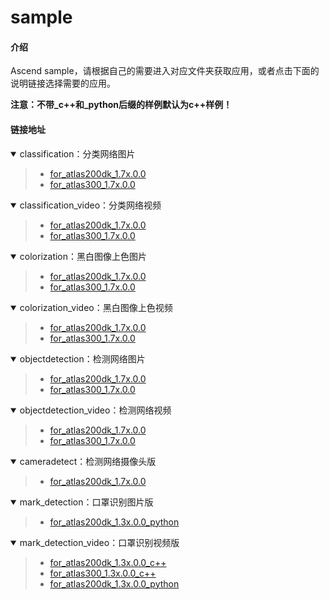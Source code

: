 # sample

#### 介绍

Ascend sample，请根据自己的需要进入对应文件夹获取应用，或者点击下面的说明链接选择需要的应用。

**注意：不带_c++和_python后缀的样例默认为c++样例！**

#### 链接地址


<details open><summary>classification：分类网络图片</summary><blockquote>

- [for_atlas200dk_1.7x.0.0](https://gitee.com/ascend/samples/tree/master/classification/for_atlas200dk_1.7x.0.0)  
- [for_atlas300_1.7x.0.0](https://gitee.com/ascend/samples/tree/master/classification/for_atlas300_1.7x.0.0)
</blockquote></details>  


<details open><summary>classification_video：分类网络视频</summary><blockquote>

- [for_atlas200dk_1.7x.0.0](https://gitee.com/ascend/samples/tree/master/classification-video/for_atlas200dk_1.7x.0.0)  
- [for_atlas300_1.7x.0.0](https://gitee.com/ascend/samples/tree/master/classification-video/for_atlas300_1.7x.0.0)
</blockquote></details>


<details open><summary>colorization：黑白图像上色图片</summary><blockquote>

- [for_atlas200dk_1.7x.0.0](https://gitee.com/ascend/samples/tree/master/colorization/for_atlas200dk_1.7x.0.0)  
- [for_atlas300_1.7x.0.0](https://gitee.com/ascend/samples/tree/master/colorization/for_atlas300_1.7x.0.0)
</blockquote></details>  


<details open><summary>colorization_video：黑白图像上色视频</summary><blockquote>

- [for_atlas200dk_1.7x.0.0](https://gitee.com/ascend/samples/tree/master/colorization-video/for_atlas200dk_1.7x.0.0)  
- [for_atlas300_1.7x.0.0](https://gitee.com/ascend/samples/tree/master/colorization-video/for_atlas300_1.7x.0.0)
</blockquote></details>


<details open><summary>objectdetection：检测网络图片</summary><blockquote>

- [for_atlas200dk_1.7x.0.0](https://gitee.com/ascend/samples/tree/master/objectdetection/for_atlas200dk_1.7x.0.0)  
- [for_atlas300_1.7x.0.0](https://gitee.com/ascend/samples/tree/master/objectdetection/for_atlas300_1.7x.0.0)
</blockquote></details>


<details open><summary>objectdetection_video：检测网络视频</summary><blockquote>

- [for_atlas200dk_1.7x.0.0](https://gitee.com/ascend/samples/tree/master/objectdetection-video/for_atlas200dk_1.7x.0.0)  
- [for_atlas300_1.7x.0.0](https://gitee.com/ascend/samples/tree/master/objectdetection-video/for_atlas300_1.7x.0.0)
</blockquote></details>

<details open><summary>cameradetect：检测网络摄像头版</summary><blockquote>

- [for_atlas200dk_1.7x.0.0](https://gitee.com/ascend/samples/tree/master/cameradetect/for_atlas200dk_1.7x.0.0)  
</blockquote></details> 

<details open><summary>mark_detection：口罩识别图片版</summary><blockquote>

- [for_atlas200dk_1.3x.0.0_python](https://gitee.com/ascend/samples/tree/master/mark_detection/for_atlas200dk_1.3x.0.0_python)
</blockquote></details>


<details open><summary>mark_detection_video：口罩识别视频版</summary><blockquote>

- [for_atlas200dk_1.3x.0.0_c++](https://gitee.com/ascend/samples/tree/master/mark_detection_video_cpp/for_atlas200dk_1.3x.0.0_c++)
- [for_atlas300_1.3x.0.0_c++](https://gitee.com/ascend/samples/tree/master/mark_detection_video_cpp/for_atlas300_1.3x.0.0_c++)
- [for_atlas200dk_1.3x.0.0_python](https://gitee.com/ascend/samples/tree/master/mark_detection_video/for_atlas200dk_1.3x.0.0_python)
</blockquote></details>

